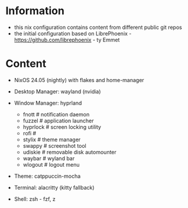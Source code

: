 # Information
- this nix configuration contains content from different public git repos
- the initial configuration based on LibrePhoenix - https://github.com/librephoenix - ty Emmet


# Content
- NixOS 24.05 (nightly) with flakes and home-manager

- Desktop Manager: wayland (nvidia)
- Window Manager: hyprland
  - fnott     # notification daemon
  - fuzzel    # application launcher
  - hyprlock  # screen locking utility
  - rofi      #
  - stylix    # theme manager
  - swappy    # screenshot tool
  - udiskie   # removable disk automounter
  - waybar    # wyland bar
  - wlogout   # logout menu
- Theme: catppuccin-mocha
- Terminal: alacritty (kitty fallback)
- Shell: zsh - fzf, z
